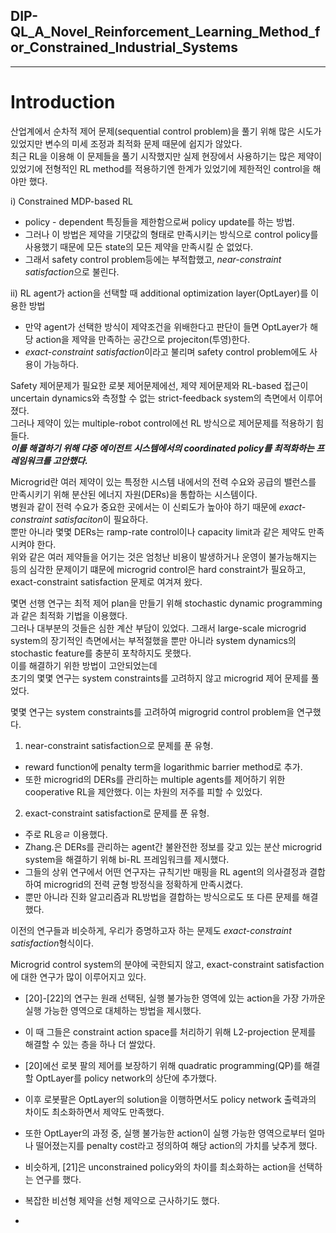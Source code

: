 ## DIP-QL_A_Novel_Reinforcement_Learning_Method_for_Constrained_Industrial_Systems  
***
# Introduction  
산업계에서 순차적 제어 문제(sequential control problem)을 풀기 위해 많은 시도가 있었지만 변수의 미세 조정과 최적화 문제 때문에 쉽지가 않았다.   
최근 RL을 이용해 이 문제들을 풀기 시작했지만 실제 현장에서 사용하기는 많은 제약이 있었기에 전형적인 RL method를 적용하기엔 한계가 있었기에 제한적인 control을 해야만 했다.   

i) Constrained MDP-based RL  
 - policy - dependent 특징들을 제한함으로써 policy update를 하는 방법.
 - 그러나 이 방법은 제약을 기댓값의 형태로 만족시키는 방식으로 control policy를 사용했기 때문에 모든 state의 모든 제약을 만족시킬 순 없었다.
 - 그래서 safety control problem등에는 부적합했고, *near-constraint satisfaction*으로 불린다.  

ii) RL agent가 action을 선택할 때 additional optimization layer(OptLayer)를 이용한 방법  
 - 만약 agent가 선택한 방식이 제약조건을 위배한다고 판단이 들면 OptLayer가 해당 action을 제약을 만족하는 공간으로 projeciton(투영)한다.
 - *exact-constraint satisfaction*이라고 불리며 safety control problem에도 사용이 가능하다.

Safety 제어문제가 필요한 로봇 제어문제에선, 제약 제어문제와 RL-based 접근이 uncertain dynamics와 측정할 수 없는 strict-feedback system의 측면에서 이루어졌다.  
그러나 제약이 있는 multiple-robot control에선 RL 방식으로 제어문제를 적용하기 힘들다.  
***이를 해결하기 위해 댜중 에이전트 시스템에서의 coordinated policy를 최적화하는 프레임워크를 고안했다.***   

Microgrid란 여러 제약이 있는 특정한 시스템 내에서의 전력 수요와 공급의 밸런스를 만족시키기 위해 분산된 에너지 자원(DERs)을 통합하는 시스템이다.   
병원과 같이 전력 수요가 중요한 곳에서는 이 신뢰도가 높아야 하기 때문에 *exact-constraint satisfaciton*이 필요하다.  
뿐만 아니라 몇몇 DERs는 ramp-rate control이나 capacity limit과 같은 제약도 만족시켜야 한다.  
위와 같은 여러 제약들을 어기는 것은 엄청난 비용이 발생하거나 운영이 불가능해지는 등의 심각한 문제이기 떄문에 microgrid control은 hard constraint가 필요하고, exact-constraint satisfaction 문제로 여겨져 왔다.  

몇면 선행 연구는 최적 제어 plan을 만들기 위해 stochastic dynamic programming과 같은 최적화 기법을 이용했다.  
그러나 대부분의 것들은 심한 계산 부담이 있었다. 그래서 large-scale microgrid system의 장기적인 측면에서는 부적절했을 뿐만 아니라 system dynamics의 stochastic feature를 충분히 포착하지도 못했다.  
이를 해결하기 위한 방법이 고안되었는데  
초기의 몇몇 연구는 system constraints를 고려하지 않고 microgrid 제어 문제를 풀었다.  

몇몇 연구는 system constraints를 고려하여 migrogrid control problem을 연구했다.  
1) near-constraint satisfaction으로 문제를 푼 유형.
 - reward function에 penalty term을 logarithmic barrier method로 추가.
 - 또한 microgrid의 DERs를 관리하는 multiple agents를 제어하기 위한 cooperative RL을 제안했다. 이는 차원의 저주를 피할 수 있었다.

2) exact-constraint satisfaction로 문제를 푼 유형.
 - 주로 RL응ㄹ 이용했다.
 - Zhang.은 DERs를 관리하는 agent간 불완전한 정보를 갖고 있는 분산 microgrid system을 해결하기 위해 bi-RL 프레임워크를 제시했다.
 - 그들의 상위 연구에서 어떤 연구자는 규칙기반 매핑을 RL agent의 의사결정과 결합하여 microgrid의 전력 균형 방정식을 정확하게 만족시켰다.
 - 뿐만 아니라 진화 알고리즘과 RL방법을 결합하는 방식으로도 또 다른 문제를 해결했다.

이전의 연구들과 비슷하게, 우리가 증명하고자 하는 문제도 *exact-constraint satisfaction*형식이다.  

Microgrid control system의 분야에 국한되지 않고, exact-constraint satisfaction에 대한 연구가 많이 이루어지고 있다.  
 - [20]-[22]의 연구는 원래 선택된, 실행 불가능한 영역에 있는 action을 가장 가까운 실행 가능한 영역으로 대체하는 방법을 제시했다.
 - 이 때 그들은 constraint action space를 처리하기 위해 L2-projection 문제를 해결할 수 있는 층을 하나 더 쌀았다.   

 - [20]에선 로봇 팔의 제어를 보장하기 위해 quadratic programming(QP)를 해결할 OptLayer를 policy network의 상단에 추가했다.
 - 이후 로봇팔은 OptLayer의 solution을 이행하면서도 policy network 출력과의 차이도 최소화하면서 제약도 만족했다.
 - 또한 OptLayer의 과정 중, 실행 불가능한 action이 실행 가능한 영역으로부터 얼마나 떨어졌는지를 penalty cost라고 정의하여 해당 action의 가치를 낮추게 했다.
 - 비슷하게, [21]은 unconstrained policy와의 차이를 최소화하는 action을 선택하는 연구를 했다.
 - 복잡한 비선형 제약을 선형 제약으로 근사하기도 했다.
 - 




